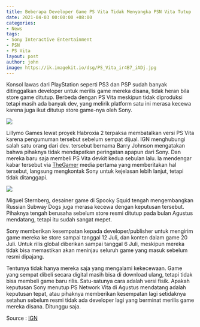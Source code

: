 ```yaml
---
title: Beberapa Developer Game PS Vita Tidak Menyangka PSN Vita Tutup
date: 2021-04-03 00:00:00 +08:00
categories:
- News
tags:
- Sony Interactive Entertainment
- PSN
- PS Vita
layout: post
author: john
image: https://ik.imagekit.io/dsg/PS_Vita_ir4B7_iADj.jpg
---
```


Konsol lawas dari PlayStation seperti PS3 dan PSP sudah banyak ditinggalkan developer untuk merilis game mereka disana, tidak heran bila store game ditutup. Berbeda dengan PS Vita meskipun tidak diproduksi tetapi masih ada banyak dev, yang melirik platform satu ini merasa kecewa karena juga ikut ditutup store game-nya oleh Sony.

![](https://ik.imagekit.io/dsg/HABROXIA_2_WAFL78zMa.jpg)

Lillymo Games lewat proyek Habroxia 2 terpaksa membatalkan versi PS Vita karena pengumuman tersebut sebelum sempat dijual. IGN menghubungi salah satu orang dari dev. tersebut bernama Barry Johnson mengatakan bahwa pihaknya tidak mendapatkan peringatan apapun dari Sony. Dan mereka baru saja membeli PS Vita devkit kedua sebulan lalu. Ia mendengar kabar tersebut via [TheGamer](https://www.thegamer.com/ps3-vita-psp-stores-permanently-closed/) media pertama yang memberitakan hal tersebut, langsung mengkontak Sony untuk kejelasan lebih lanjut, tetapi tidak ditanggapi.

![](https://ik.imagekit.io/dsg/Russian_Subway_Dogs_8CL3Ug-Lynj.jpg)

Miguel Sternberg, desainer game di Spooky Squid tengah mengembangkan Russian Subway Dogs juga merasa kecewa dengan keputusan tersebut. Pihaknya tengah berusaha sebelum store resmi ditutup pada bulan Agustus mendatang, tetapi itu sudah sangat mepet.

Sony memberikan kesempatan kepada developer/publisher untuk mengirim game mereka ke store sampai tanggal 12 Juli, dan konten dalam game 20 Juli. Untuk rilis global diberikan sampai tanggal 6 Juli, meskipun mereka tidak bisa memastikan akan meninjau seluruh game yang masuk sebelum resmi dipajang.

Tentunya tidak hanya mereka saja yang mengalami kekecewaan. Game yang sempat dibeli secara digital masih bisa di download ulang, tetapi tidak bisa membeli game baru rilis. Satu-satunya cara adalah versi fisik. Apakah keputusan Sony menutup PS Network Vita di Agustus mendatang adalah keputusan tepat, atau pihaknya memberikan kesempatan lagi setidaknya setahun sebelum resmi tidak ada developer lagi yang berminat merilis game mereka disana. Ditunggu saja.

Source : [IGN](https://sea.ign.com/news/170487/some-ps-vita-developers-werent-properly-warned-the-psn-store-would-close) 